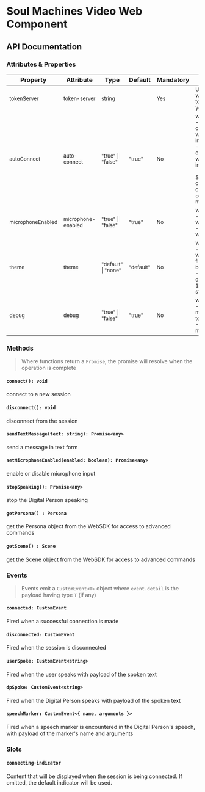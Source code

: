 # Soul Machines Video Web Component

## API Documentation

### Attributes & Properties

| Property                     | Attribute                     | Type                           | Default              | Mandatory      | Description                                                                                                                                                                                                                                                                                    |
| ---------------------------- | ----------------------------- | ------------------------------ | -------------------- | -------------- | ---------------------------------------------------------------------------------------------------------------------------------------------------------------------------------------------------------------------------------------------------------------------------------------------- |
| <sub>tokenServer</sub>       | <sub>token-server</sub>       | <sub>string</sub>              |                      | <sub>Yes</sub> | <sub>URL of the token server which serves the JWT token with credentials for your Digital Person</sub>                                                                                                                                                                                         |
| <sub>autoConnect</sub>       | <sub>auto-connect</sub>       | <sub>"true" \| "false"</sub>   | <sub>"true"</sub>    | <sub>No</sub>  | <sub>when set to: <br> - "true", a session connection will be made when the component is initialized <br>- "false", no session connection will be made when the component is initialized <br><br>Subsequent connection/disconnection can be made via the `connect`/`disconnect` methods.</sub> |
| <sub>microphoneEnabled</sub> | <sub>microphone-enabled</sub> | <sub>"true" \| "false"</sub>   | <sub>"true"</sub>    | <sub>No</sub>  | <sub>when set to:<br>- "true", the microphone will be enabled<br>- "false", the microphone will be disabled</sub>                                                                                                                                                                              |
| <sub>theme</sub>             | <sub>theme</sub>              | <sub>"default" \| "none"</sub> | <sub>"default"</sub> | <sub>No</sub>  | <sub>when set to:<br>- "default", component will be displayed as a floating circle in the bottom right of the page<br>- "none", component will de displayed as a 300 x 150px box with minimal styling</sub> </sub>                                                                             |
| <sub>debug</sub>             | <sub>debug</sub>              | <sub>"true" \| "false"</sub>   | <sub>"true"</sub>    | <sub>No</sub>  | <sub>when set to:<br>- "true", debug messages will be output to the console<br>- "false", no debug messages will be logged</sub> </sub>                                                                                                                                                        |

### Methods

> Where functions return a `Promise`, the promise will resolve when the operation is complete

#### `connect(): void`

connect to a new session

#### `disconnect(): void`

disconnect from the session

#### `sendTextMessage(text: string): Promise<any>`

send a message in text form

#### `setMicrophoneEnabled(enabled: boolean): Promise<any>`

enable or disable microphone input

#### `stopSpeaking(): Promise<any>`

stop the Digital Person speaking

#### `getPersona() : Persona`

get the Persona object from the WebSDK for access to advanced commands

#### `getScene() : Scene`

get the Scene object from the WebSDK for access to advanced commands

### Events

> Events emit a `CustomEvent<T>` object where `event.detail` is the payload having type `T` (if any)

#### `connected: CustomEvent`

Fired when a successful connection is made

#### `disconnected: CustomEvent`

Fired when the session is disconnected

#### `userSpoke: CustomEvent<string>`

Fired when the user speaks with payload of the spoken text

#### `dpSpoke: CustomEvent<string>`

Fired when the Digital Person speaks with payload of the spoken text

#### `speechMarker: CustomEvent<{ name, arguments }>`

Fired when a speech marker is encountered in the Digital Person's speech, with payload of the marker's name and arguments

### Slots

#### `connecting-indicator`

Content that will be displayed when the session is being connected. If omitted, the default indicator will be used.

